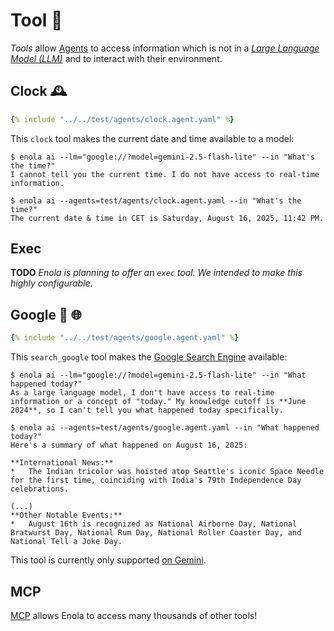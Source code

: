 <!--
    SPDX-License-Identifier: Apache-2.0

    Copyright 2025 The Enola <https://enola.dev> Authors

    Licensed under the Apache License, Version 2.0 (the "License");
    you may not use this file except in compliance with the License.
    You may obtain a copy of the License at

        https://www.apache.org/licenses/LICENSE-2.0

    Unless required by applicable law or agreed to in writing, software
    distributed under the License is distributed on an "AS IS" BASIS,
    WITHOUT WARRANTIES OR CONDITIONS OF ANY KIND, either express or implied.
    See the License for the specific language governing permissions and
    limitations under the License.
-->

# Tool 🧰

_Tools_ allow [Agents](agent.md) to access information which is not in a _[Large Language Model (LLM)](../specs/aiuri/index.md#language-models-lm)_ and to interact with their environment.

## Clock 🕰️

```yaml
{% include "../../test/agents/clock.agent.yaml" %}
```

This `clock` tool makes the current date and time available to a model:

```shell
$ enola ai --lm="google://?model=gemini-2.5-flash-lite" --in "What's the time?"
I cannot tell you the current time. I do not have access to real-time information.

$ enola ai --agents=test/agents/clock.agent.yaml --in "What's the time?"
The current date & time in CET is Saturday, August 16, 2025, 11:42 PM.
```

## Exec

**TODO** _Enola is planning to offer an `exec` tool. We intended to make this highly configurable._

## Google 🔎 🌐

```yaml
{% include "../../test/agents/google.agent.yaml" %}
```

This `search_google` tool makes the [Google Search Engine](https://search.google/) available:

```shell
$ enola ai --lm="google://?model=gemini-2.5-flash-lite" --in "What happened today?"
As a large language model, I don't have access to real-time information or a concept of "today." My knowledge cutoff is **June 2024**, so I can't tell you what happened today specifically.

$ enola ai --agents=test/agents/google.agent.yaml --in "What happened today?"
Here's a summary of what happened on August 16, 2025:

**International News:**
*   The Indian tricolor was hoisted atop Seattle's iconic Space Needle for the first time, coinciding with India's 79th Independence Day celebrations.

(...)
**Other Notable Events:**
*   August 16th is recognized as National Airborne Day, National Bratwurst Day, National Rum Day, National Roller Coaster Day, and National Tell a Joke Day.
```

This tool is currently only supported [on Gemini](../specs/aiuri/index.md#google-ai-).

## MCP

[MCP](mcp.md) allows Enola to access many thousands of other tools!
